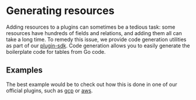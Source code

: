 # Generating resources

Adding resources to a plugins can sometimes be a tedious task: some resources have hundreds of fields and relations, and adding them all can
take a long time. To remedy this issue, we provide code generation utilities as part of our [plugin-sdk](https://github.com/cloudquery/plugin-sdk). Code generation allows you to easily generate the boilerplate code for tables from Go code.

## Examples

The best example would be to check out how this is done in one of our official plugins, such as [gcp](https://github.com/cloudquery/cloudquery/tree/main/plugins/source/gcp/codegen) or [aws](https://github.com/cloudquery/cloudquery/tree/main/plugins/source/aws/codegen).
